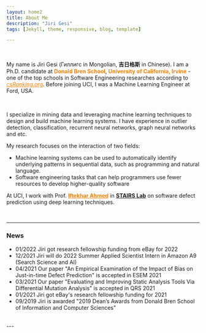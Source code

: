 ```yaml
---
layout: home2
title: About Me
description: "Jiri Gesi"
tags: [Jekyll, theme, responsive, blog, template]

---
```


<br />

My name is Jiri Gesi (Гиллигс in Mongolian, **吉日格斯** in Chinese). I am a Ph.D. candidate at <a style="color:rgb(255,128,0)">**Donald Bren School**</a>,  <a style="color:rgb(255,128,0)">**University of California, Irvine**</a> - one of the top schools in Software Engineering researches according to <a href="http://csrankings.org/#/index?soft&us" style="color:rgb(255,128,0)">*csRanking.org*</a>. Before joining UCI, I was a Machine Learning Engineer at Ford, USA. 

<br />

I specialize in mining data and leveraging machine learning techniques to design and build machine learning systems. I have experience in outlier detection, classification, recurrent neural networks, graph neural networks and etc. 

My research focuses on the interaction of two fields:

- Machine learning systems can be used to automatically identify underlying patterns in sequential data, such as programming and natural language.
- Software engineering tasks that can help programmers use fewer resources to develop higher-quality software

At UCI, I work with Prof. <a href="https://scholar.google.com/citations?user=_TdMD7sAAAAJ&hl=en" target="_blank" style="color:rgb(255,128,0)">**Iftekhar Ahmed**</a> in <a href="http://stairs.ics.uci.edu/" target="_blank">**STAIRS Lab**</a> on software defect prediction using deep learning techniques.  

<br />

---
### News

- 01/2022 Jiri got research fellowship funding from eBay for 2022
- 12/2021 Jiri will do 2022 Summer Applied Scientist Intern in Amazon A9 (Search Science and AI)
- 04/2021 Our paper "An Empirical Examination of the Impact of Bias on Just-in-time Defect Prediction" is accepted in ESEM 2021
- 03/2021 Our paper "Evaluating and Improving Static Analysis Tools Via Differential Mutation Analysis" is accepted in QRS 2021
- 01/2021 Jiri got eBay's research fellowship funding for 2021
- 09/2019 Jiri is awarded "2019 Dean’s Awards from Donald Bren School of Information and Computer Sciences"

<br />
---
